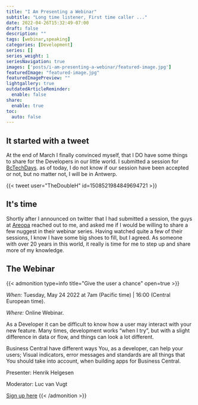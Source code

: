 ```yaml
---
title: "I Am Presenting a Webinar"
subtitle: "Long time listener, First time caller ..."
date: 2022-04-26T15:32:49-07:00
draft: false
description: ""
tags: [webinar,speaking]
categories: [Development]
series: []
series_weight: 1
seriesNavigation: true
images: ['posts/i-am-presenting-a-webinar/featured-image.jpg']
featuredImage: "featured-image.jpg"
featuredImagePreview: ""
lightgallery: true
outdatedArticleReminder:
  enable: false
share:
  enable: true
toc: 
  auto: false
---
```

## It started with a tweet

At the end of March I finally convinced myself, that I DO have some things to share for the Developers in our little world. I submitted a session for [BcTechDays](https://bctechdays.com). as of today, I do not know if our session have been accepted or not, but no matter not, I will be in Antwerp.

{{< tweet user="TheDoubleH" id=1508521984849694721 >}}

## It's time

Shortly after I announced on twitter that I had submitted a session, the guys at [Areopa](https://areopa.academy/) reached out to me, and asked me if I would be willing to share a few nuggest in their webinar series. Having watched quite a few of their sessions, I know I have some big shoes to fill, but I agreed. As someone with over 20 years in this world, it really is time for me to step up and share more of my knowledge.

## The Webinar

{{< admonition type=info title="Give the user a chance" open=true >}}

*When:* Tuesday, May 24 2022 at 7am (Pacific time) | 16:00 (Central European time).

*Where:* Online Webinar.

As a Developer it can be difficult to know how a user may interact with your new feature. Many times, development works “when I try”, but with a slight difference in data or flow, and things can look a lot different.

Business Central have different ways You, as a developer, can help your users; Visual indicators, error messages and standards are all things that You should take into account, when building apps for Business Central.

Presenter: Henrik Helgesen

Moderator: Luc van Vugt

[Sign up here](https://register.gotowebinar.com/register/2843150574810931467)
{{< /admonition >}}
